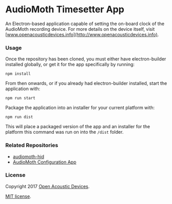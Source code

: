# AudioMoth Timesetter App #

An Electron-based application capable of setting the on-board clock of the AudioMoth recording device.
For more details on the device itself, visit [www.openacousticdevices.info](http://www.openacousticdevices.info).

### Usage ###
Once the repository has been cloned, you must either have electron-builder installed globally, or get it for the app specifically by running:
```
npm install
```

From then onwards, or if you already had electron-builder installed, start the application with:
```
npm run start 
```

Package the application into an installer for your current platform with:
```
npm run dist
```
This will place a packaged version of the app and an installer for the platform this command was run on into the `/dist` folder.

### Related Repositories ###
* [audiomoth-hid](https://github.com/OpenAcousticDevices/audiomoth-hid)
* [AudioMoth Configuration App](https://github.com/OpenAcousticDevices/AudioMoth-Config-App)

### License ###

Copyright 2017 [Open Acoustic Devices](http://www.openacousticdevices.info/).

[MIT license](http://www.openacousticdevices.info/license).
